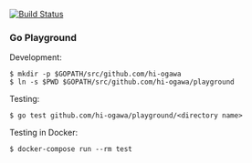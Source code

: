 [![Build Status](https://travis-ci.org/hi-ogawa/go_playground.svg?branch=master)](https://travis-ci.org/hi-ogawa/go_playground)

### Go Playground

Development:

```
$ mkdir -p $GOPATH/src/github.com/hi-ogawa
$ ln -s $PWD $GOPATH/src/github.com/hi-ogawa/playground
```

Testing:

```
$ go test github.com/hi-ogawa/playground/<directory name>
```

Testing in Docker:

```
$ docker-compose run --rm test
```
